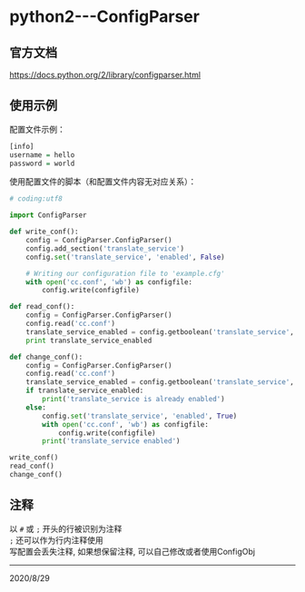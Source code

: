 # python2---ConfigParser

## 官方文档
https://docs.python.org/2/library/configparser.html  

## 使用示例
配置文件示例：  
```r
[info]
username = hello
password = world
```

使用配置文件的脚本（和配置文件内容无对应关系）：  
```python
# coding:utf8

import ConfigParser

def write_conf():
    config = ConfigParser.ConfigParser()
    config.add_section('translate_service')
    config.set('translate_service', 'enabled', False)

    # Writing our configuration file to 'example.cfg'
    with open('cc.conf', 'wb') as configfile:
        config.write(configfile)

def read_conf():
    config = ConfigParser.ConfigParser()
    config.read('cc.conf')
    translate_service_enabled = config.getboolean('translate_service', 'enabled')
    print translate_service_enabled

def change_conf():
    config = ConfigParser.ConfigParser()
    config.read('cc.conf')
    translate_service_enabled = config.getboolean('translate_service', 'enabled')
    if translate_service_enabled:
        print('translate_service is already enabled')
    else:
        config.set('translate_service', 'enabled', True)
        with open('cc.conf', 'wb') as configfile:
            config.write(configfile)
        print('translate_service enabled')

write_conf()
read_conf()
change_conf()
```

## 注释
以 `#` 或 `;` 开头的行被识别为注释  
`;` 还可以作为行内注释使用  
写配置会丢失注释, 如果想保留注释, 可以自己修改或者使用ConfigObj  


---
2020/8/29  
